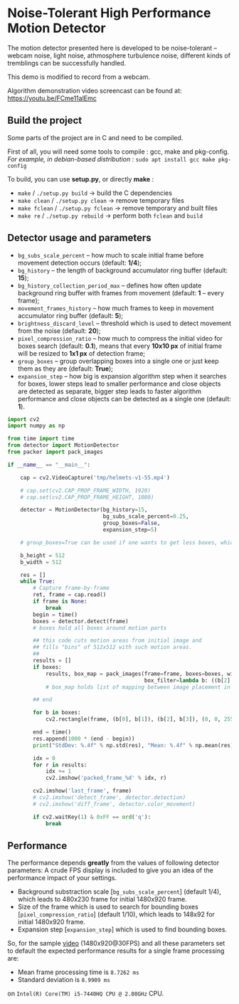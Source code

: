 # Noise-Tolerant High Performance Motion Detector

The motion detector presented here is developed to be noise-tolerant &ndash; webcam noise, light noise, athmosphere turbulence noise, different kinds of tremblings can be successfully handled.

This demo is modified to record from a webcam.

Algorithm demonstration video screencast can be found at: https://youtu.be/FCme11alEmc

## Build the project

Some parts of the project are in C and need to be compiled.

First of all, you will need some tools to compile : gcc, make and pkg-config.
_For example, in debian-based distribution_ : `sudo apt install gcc make pkg-config`

To build, you can use **setup.py**, or directly **make** :
* `make` / `./setup.py build` -> build the C dependencies
* `make clean` / `./setup.py clean` -> remove temporary files
* `make fclean` / `./setup.py fclean` -> remove temporary and built files
* `make re` / `./setup.py rebuild` -> perform both `fclean` and `build`

## Detector usage and parameters

* `bg_subs_scale_percent` &ndash; how much to scale initial frame before movement detection occurs (default: **1/4**);
* `bg_history` &ndash; the length of background accumulator ring buffer (default: **15**);
* `bg_history_collection_period_max` &ndash; defines how often update background ring buffer with frames from movement (default: **1** &ndash; every frame);
* `movement_frames_history` &ndash; how much frames to keep in movement accumulator ring buffer (default: **5**);
* `brightness_discard_level` &ndash; threshold which is used to detect movement from the noise (default: **20**);
* `pixel_compression_ratio` &ndash; how much to compress the initial video for boxes search (default: **0.1**), means that every **10x10 px** of initial frame will be resized to **1x1 px** of detection frame;
* `group_boxes` &ndash; group overlapping boxes into a single one or just keep them as they are (default: **True**);
* `expansion_step` &ndash; how big is expansion algorithm step when it searches for boxes, lower steps lead to smaller performance and close objects are detected as separate, bigger step leads to faster algorithm performance and close objects can be detected as a single one (default: **1**).

```python
import cv2
import numpy as np

from time import time
from detector import MotionDetector
from packer import pack_images

if __name__ == "__main__":

    cap = cv2.VideoCapture('tmp/helmets-v1-55.mp4')

    # cap.set(cv2.CAP_PROP_FRAME_WIDTH, 1920)
    # cap.set(cv2.CAP_PROP_FRAME_HEIGHT, 1080)

    detector = MotionDetector(bg_history=15,
                              bg_subs_scale_percent=0.25,
                              group_boxes=False,
                              expansion_step=5)

    # group_boxes=True can be used if one wants to get less boxes, which include all overlapping boxes

    b_height = 512
    b_width = 512

    res = []
    while True:
        # Capture frame-by-frame
        ret, frame = cap.read()
        if frame is None:
            break
        begin = time()
        boxes = detector.detect(frame)
        # boxes hold all boxes around motion parts

        ## this code cuts motion areas from initial image and
        ## fills "bins" of 512x512 with such motion areas.
        ##
        results = []
        if boxes:
            results, box_map = pack_images(frame=frame, boxes=boxes, width=b_width, height=b_height,
                                           box_filter=lambda b: ((b[2] - b[0]) * (b[3] - b[1])) > 1000)
            # box_map holds list of mapping between image placement in packed bins and original boxes

        ## end

        for b in boxes:
            cv2.rectangle(frame, (b[0], b[1]), (b[2], b[3]), (0, 0, 255), 1)

        end = time()
        res.append(1000 * (end - begin))
        print("StdDev: %.4f" % np.std(res), "Mean: %.4f" % np.mean(res), "Boxes found: ", len(boxes))

        idx = 0
        for r in results:
            idx += 1
            cv2.imshow('packed_frame_%d' % idx, r)

        cv2.imshow('last_frame', frame)
        # cv2.imshow('detect_frame', detector.detection)
        # cv2.imshow('diff_frame', detector.color_movement)

        if cv2.waitKey(1) & 0xFF == ord('q'):
            break

```

## Performance

The performance depends **greatly** from the values of following detector parameters:
A crude FPS display is included to give you an idea of the performance impact of your settings.

* Background substraction scale [`bg_subs_scale_percent`] (default 1/4), which leads to 480x230 frame for initial 1480x920 frame.
* Size of the frame which is used to search for bounding boxes [`pixel_compression_ratio`] (default 1/10), which leads to 148x92 for initial 1480x920 frame.
* Expansion step [`expansion_step`] which is used to find bounding boxes.

So, for the sample [video](https://box.bw-sw.com/f/c629c692d5c04b7caac6/?dl) (1480x920@30FPS) and all these parameters set to default the expected performance results for a single frame processing are:

* Mean frame processing time is `8.7262 ms`
* Standard deviation is `8.9909 ms`

on `Intel(R) Core(TM) i5-7440HQ CPU @ 2.80GHz` CPU.
